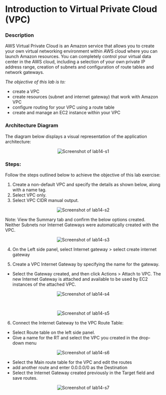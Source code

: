 # Introduction to Virtual Private Cloud (VPC)

### Description
AWS Virtual Private Cloud is an Amazon service that allows you to create your own virtual networking environment
within AWS cloud where you can launch Amazon resources. You can completely control your virtual data center in
the AWS cloud, including a selection of your own private IP address range, creation of subnets and configuration of
route tables and network gateways.


*The objective of this lab is to:*
- create a VPC
- create resources (subnet and internet gateway) that work with Amazon VPC
- configure routing for your VPC using a route table
- create and manage an EC2 instance within your VPC

### Architecture Diagram
The diagram below displays a visual representation of the application architecture:


<p align="center">
  <img src="https://github.com/jatinbunkar/AWS-Clouds/blob/0a22cd068ace1a6760771de0e8b737ca65058fdd/Screenshots/lab14-s1.png" alt="Screenshot of lab14-s1">
</p>



### Steps:

Follow the steps outlined below to achieve the objective of this lab exercise:
1. Create a non-default VPC and specify the details as shown below, along with a name tag.
2. Select VPC only.
3. Select VPC CIDR manual output.


<p align="center">
  <img src="https://github.com/jatinbunkar/AWS-Clouds/blob/0a22cd068ace1a6760771de0e8b737ca65058fdd/Screenshots/lab14-s2.png" alt="Screenshot of lab14-s2">
</p>

Note: View the Summary tab and confirm the below options created. Neither Subnets nor Internet
Gateways were automatically created with the VPC.


<p align="center">
  <img src="https://github.com/jatinbunkar/AWS-Clouds/blob/0a22cd068ace1a6760771de0e8b737ca65058fdd/Screenshots/lab14-s3.png" alt="Screenshot of lab14-s3">
</p>


4. On the Left side panel, select Internet gateway > select create internet gateway



5. Create a VPC Internet Gateway by specifying the name for the gateway.
- Select the Gateway created, and then click Actions > Attach to VPC. The new Internet Gateway is attached and available to be used by EC2 instances of the attached VPC.


<p align="center">
  <img src="https://github.com/jatinbunkar/AWS-Clouds/blob/0a22cd068ace1a6760771de0e8b737ca65058fdd/Screenshots/lab14-s4.png" alt="Screenshot of lab14-s4">
</p>

<br>

<p align="center">
  <img src="https://github.com/jatinbunkar/AWS-Clouds/blob/0a22cd068ace1a6760771de0e8b737ca65058fdd/Screenshots/lab14-s5.png" alt="Screenshot of lab14-s5">
</p>

6. Connect the Internet Gateway to the VPC Route Table:
- Select Route table on the left side panel.
- Give a name for the RT and select the VPC you created in the drop-down menu


<p align="center">
  <img src="https://github.com/jatinbunkar/AWS-Clouds/blob/0a22cd068ace1a6760771de0e8b737ca65058fdd/Screenshots/lab14-s6.png" alt="Screenshot of lab14-s6">
</p>


- Select the Main route table for the VPC and edit the routes
- add another route and enter 0.0.0.0/0 as the Destination
- Select the Internet Gateway created previously in the Target field and save routes.


<p align="center">
  <img src="https://github.com/jatinbunkar/AWS-Clouds/blob/0a22cd068ace1a6760771de0e8b737ca65058fdd/Screenshots/lab14-s7.png" alt="Screenshot of lab14-s7">
</p>



